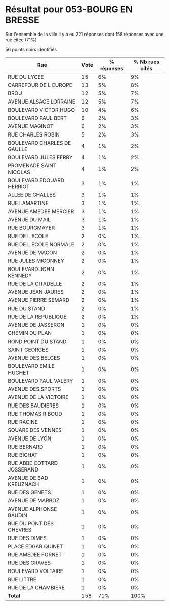 # Résultat pour 053-BOURG EN BRESSE

Sur l'ensemble de la ville il y a eu 221 réponses dont 158 réponses avec une rue citée (71%)

56 points noirs identifiés

| Rue | Vote | % réponses | % Nb rues cités|
|-----|------|------------|----------------|
| RUE DU LYCEE | 15 | 6% | 9%|
| CARREFOUR DE L EUROPE | 13 | 5% | 8%|
| BROU | 12 | 5% | 7%|
| AVENUE ALSACE LORRAINE | 12 | 5% | 7%|
| BOULEVARD VICTOR HUGO | 10 | 4% | 6%|
| BOULEVARD PAUL BERT | 6 | 2% | 3%|
| AVENUE MAGINOT | 6 | 2% | 3%|
| RUE CHARLES ROBIN | 5 | 2% | 3%|
| BOULEVARD CHARLES DE GAULLE | 4 | 1% | 2%|
| BOULEVARD JULES FERRY | 4 | 1% | 2%|
| PROMENADE SAINT NICOLAS | 4 | 1% | 2%|
| BOULEVARD EDOUARD HERRIOT | 3 | 1% | 1%|
| ALLEE DE CHALLES | 3 | 1% | 1%|
| RUE LAMARTINE | 3 | 1% | 1%|
| AVENUE AMEDEE MERCIER | 3 | 1% | 1%|
| AVENUE DU MAIL | 3 | 1% | 1%|
| RUE BOURGMAYER | 3 | 1% | 1%|
| RUE DE L ECOLE | 2 | 0% | 1%|
| RUE DE L ECOLE NORMALE | 2 | 0% | 1%|
| AVENUE DE MACON | 2 | 0% | 1%|
| RUE JULES MIGONNEY | 2 | 0% | 1%|
| BOULEVARD JOHN KENNEDY | 2 | 0% | 1%|
| RUE DE LA CITADELLE | 2 | 0% | 1%|
| AVENUE JEAN JAURES | 2 | 0% | 1%|
| AVENUE PIERRE SEMARD | 2 | 0% | 1%|
| RUE DU STAND | 2 | 0% | 1%|
| RUE DE LA REPUBLIQUE | 2 | 0% | 1%|
| AVENUE DE JASSERON | 1 | 0% | 0%|
| CHEMIN DU PLAN | 1 | 0% | 0%|
| ROND POINT DU STAND | 1 | 0% | 0%|
| SAINT GEORGES | 1 | 0% | 0%|
| AVENUE DES BELGES | 1 | 0% | 0%|
| BOULEVARD EMILE HUCHET | 1 | 0% | 0%|
| BOULEVARD PAUL VALERY | 1 | 0% | 0%|
| AVENUE DES SPORTS | 1 | 0% | 0%|
| AVENUE DE LA VICTOIRE | 1 | 0% | 0%|
| RUE DES BAUDIERES | 1 | 0% | 0%|
| RUE THOMAS RIBOUD | 1 | 0% | 0%|
| RUE RACINE | 1 | 0% | 0%|
| SQUARE DES VENNES | 1 | 0% | 0%|
| AVENUE DE LYON | 1 | 0% | 0%|
| RUE BERNARD | 1 | 0% | 0%|
| RUE BICHAT | 1 | 0% | 0%|
| RUE ABBE COTTARD JOSSERAND | 1 | 0% | 0%|
| AVENUE DE BAD KREUZNACH | 1 | 0% | 0%|
| RUE DES GENETS | 1 | 0% | 0%|
| AVENUE DE MARBOZ | 1 | 0% | 0%|
| AVENUE ALPHONSE BAUDIN | 1 | 0% | 0%|
| RUE DU PONT DES CHEVRES | 1 | 0% | 0%|
| RUE DES DIMES | 1 | 0% | 0%|
| PLACE EDGAR  QUINET | 1 | 0% | 0%|
| RUE AMEDEE FORNET | 1 | 0% | 0%|
| RUE DES GRAVES | 1 | 0% | 0%|
| BOULEVARD VOLTAIRE | 1 | 0% | 0%|
| RUE LITTRE | 1 | 0% | 0%|
| RUE DE LA CHAMBIERE | 1 | 0% | 0%|
| **Total** | 158 | 71% | 100%|
